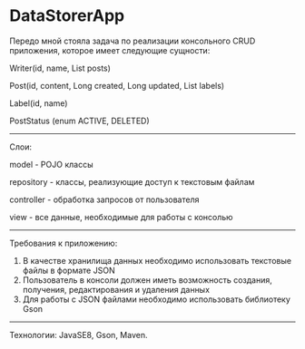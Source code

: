 # DataStorerApp

Передо мной стояла задача по реализации консольного CRUD приложения, которое имеет следующие сущности:
<p>Writer(id, name, List<Post> posts)</p>
<p>Post(id, content, Long created, Long updated, List<Label> labels)</p>
<p>Label(id, name)</p>
<p>PostStatus (enum ACTIVE, DELETED)</p>
<hr>

Слои:
<p>model - POJO классы</p>
<p>repository - классы, реализующие доступ к текстовым файлам</p>
<p>controller - обработка запросов от пользователя</p>
<p>view - все данные, необходимые для работы с консолью</p>

<hr>
Требования к приложению:
<ol>
  <li>В качестве хранилища данных необходимо использовать текстовые файлы в формате JSON</li>
  <li>Пользователь в консоли должен иметь возможность создания, получения, редактирования и удаления данных</li>
  <li>Для работы с JSON файлами необходимо использовать библиотеку Gson</li>
</ol>

<hr>

Технологии: JavaSE8, Gson, Maven.
